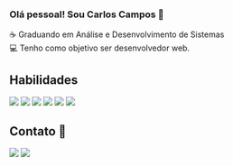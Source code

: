 ### Olá pessoal! Sou Carlos Campos 👋
☕ Graduando em Análise e Desenvolvimento de Sistemas <br>
💻 Tenho como objetivo ser desenvolvedor web.

## Habilidades

<div>
<img src='https://img.shields.io/badge/C-00599C?style=for-the-badge&logo=c&logoColor=white'>
<!--<img src='https://img.shields.io/badge/Python-FFD43B?style=for-the-badge&logo=python&logoColor=blue'> -->
<img src='https://img.shields.io/badge/JavaScript-323330?style=for-the-badge&logo=javascript&logoColor=F7DF1E'>
<img src='https://img.shields.io/badge/MySQL-005C84?style=for-the-badge&logo=mysql&logoColor=white'>
<img src='https://img.shields.io/badge/HTML5-E34F26?style=for-the-badge&logo=html5&logoColor=white'>
<img src='https://img.shields.io/badge/CSS3-1572B6?style=for-the-badge&logo=css3&logoColor=white'>
<img src= 'https://img.shields.io/badge/Java-ED8B00?style=for-the-badge&logo=java&logoColor=white'>
<!--<img src='https://img.shields.io/badge/React-20232A?style=for-the-badge&logo=react&logoColor=61DAFB'> -->  
</div>

## Contato 💬  
<div> 
  <a href = "mailto:carloscampos.bn@gmail.com"><img src="https://img.shields.io/badge/-Gmail-%23333?style=for-the-badge&logo=gmail&logoColor=white" target="_blank"></a>
  <a href="https://www.linkedin.com/in/devcarloscampos/" target="_blank"><img src="https://img.shields.io/badge/-LinkedIn-%230077B5?style=for-the-badge&logo=linkedin&logoColor=white" target="_blank"></a> 
</div>  


